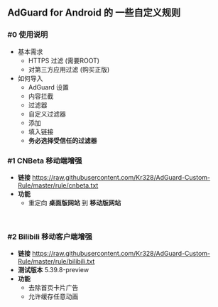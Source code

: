 ## AdGuard for Android 的 一些自定义规则

### #0 使用说明

- 基本需求
  - HTTPS 过滤 (需要ROOT)
  - 对第三方应用过滤 (购买正版)
- 如何导入
  - AdGuard 设置
  - 内容拦截
  - 过滤器
  - 自定义过滤器
  - 添加
  - 填入链接
  - **务必选择受信任的过滤器**

  

  

### #1 CNBeta 移动端增强

* **链接** <https://raw.githubusercontent.com/Kr328/AdGuard-Custom-Rule/master/rule/cnbeta.txt>
* **功能**
  * 重定向 **桌面版网站** 到 **移动版网站** 

  

​     

### #2 Bilibili 移动客户端增强

* **链接** <https://raw.githubusercontent.com/Kr328/AdGuard-Custom-Rule/master/rule/bilibili.txt>
* **测试版本** 5.39.8-preview
* **功能**
  * 去除首页卡片广告
  * 允许缓存任意动画

